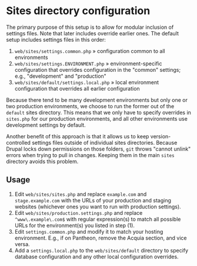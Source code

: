 # Sites directory configuration

The primary purpose of this setup is to allow for modular inclusion of settings
files. Note that later includes override earlier ones. The default setup
includes settings files in this order:

1.  `web/sites/settings.common.php` » configuration common to all environments
1.  `web/sites/settings.ENVIRONMENT.php` » environment-specific configuration
    that overrides configuration in the "common" settings; e.g., "development"
    and "production"
1.  `web/sites/default/settings.local.php` » local environment configuration
    that overrides all earlier configuration

Because there tend to be many development environments but only one or two
production environments, we choose to run the former out of the `default` sites
directory. This means that we only have to specify overrides in `sites.php` for
our production environments, and all other environments use development settings
by default.

Another benefit of this approach is that it allows us to keep version-controlled
settings files outside of individual sites directories. Because Drupal locks
down permissions on those folders, `git` throws "cannot unlink" errors when
trying to pull in changes. Keeping them in the main `sites` directory avoids
this problem.

## Usage

1.  Edit `web/sites/sites.php` and replace `example.com` and `stage.example.com`
    with the URLs of your production and staging websites (whichever ones you
    want to run with production settings).
1.  Edit `web/sites/production.settings.php` and replace `^www\.example\.com$`
    with regular expression(s) to match all possible URLs for the environment(s)
    you listed in step (1).
1.  Edit `settings.common.php` and modify it to match your hosting environment.
    E.g., if on Pantheon, remove the Acquia section, and vice versa.
1.  Add a `settings.local.php` to the `web/sites/default` directory to specify
    database configuration and any other local configuration overrides.
